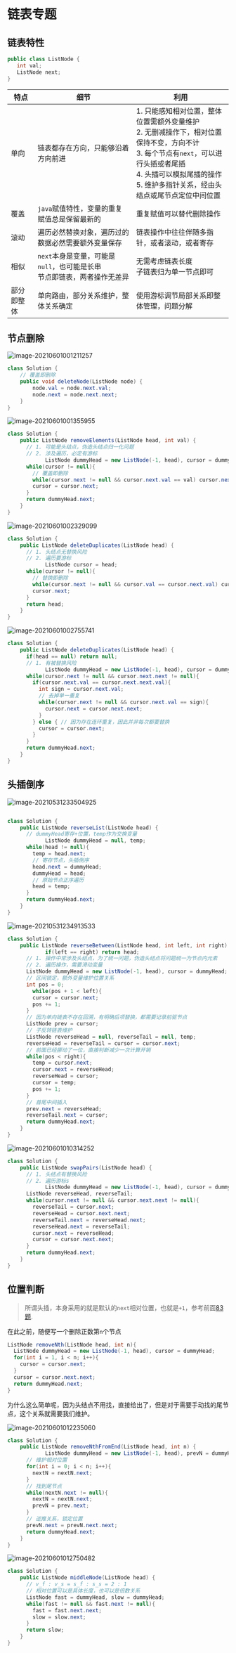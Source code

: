 # 链表专题

## 链表特性

```java
public class ListNode {
   int val;
   ListNode next;
}

```

| 特点       | 细节                                                         | 利用                                                         |
| ---------- | ------------------------------------------------------------ | ------------------------------------------------------------ |
| 单向       | 链表都存在方向，只能够沿着方向前进                           | 1. 只能感知相对位置，整体位置需额外变量维护<br />2. 无删减操作下，相对位置保持不变，方向不计<br />3. 每个节点有``next``，可以进行头插或者尾插<br />4. 头插可以模拟尾插的操作<br />5. 维护多指针关系，经由头结点或尾节点定位中间位置 |
| 覆盖       | ``java``赋值特性，变量的重复赋值总是保留最新的               | 重复赋值可以替代删除操作                                     |
| 滚动       | 遍历必然替换对象，遍历过的数据必然需要额外变量保存           | 链表操作中往往伴随多指针，或者滚动，或者寄存                 |
| 相似       | ``next``本身是变量，可能是``null``，也可能是长串<br />节点即链表，两者操作无差异 | 无需考虑链表长度<br />子链表归为单一节点即可                 |
| 部分即整体 | 单向路由，部分关系维护，整体关系确定                         | 使用游标调节局部关系即整体管理，问题分解                     |



## 节点删除

![image-20210601001211257](../.imgs/delete_1.png)

```java
class Solution {
  	// 覆盖即删除
    public void deleteNode(ListNode node) {
        node.val = node.next.val;
      	node.next = node.next.next;
    }
}
```

![image-20210601001355955](../.imgs/delete_2.png)

```java
class Solution {
    public ListNode removeElements(ListNode head, int val) {
      // 1. 可能是头结点，伪造头结点归一化问题
      // 2. 涉及遍历，必定有游标
			ListNode dummyHead = new ListNode(-1, head), cursor = dummyHead;
      while(cursor != null){
        // 覆盖即删除
        while(cursor.next != null && cursor.next.val == val) cursor.next = cursor.next.next;
        cursor = cursor.next;
      }
      return dummyHead.next;
    }
}
```

![image-20210601002329099](../.imgs/delete_3.png)

```java
class Solution {
    public ListNode deleteDuplicates(ListNode head) {
      // 1. 头结点无替换风险
      // 2. 遍历要游标
			ListNode cursor = head;
      while(cursor != null){
        // 替换即删除 
        while(cursor.next != null && cursor.val == cursor.next.val) cursor.next = cursor.next.next;
        cursor.next;
      }
      return head;
    }
}
```

![image-20210601002755741](../.imgs/delete_4.png)

```java
class Solution {
    public ListNode deleteDuplicates(ListNode head) {
      if(head == null) return null;
      // 1. 有被替换风险
			ListNode dummyHead = new ListNode(-1, head), cursor = dummyHead;
      while(cursor.next != null && cursor.next.next != null){
       	if(cursor.next.val == cursor.next.next.val){
          int sign = cursor.next.val;
          // 去掉单一重复
          while(cursor.next != null && cursor.next.val == sign){
            cursor.next = cursor.next.next;
          }
        } else { // 因为存在连环重复，因此并非每次都要替换
          cursor = cursor.next;
        }
      }
      return dummyHead.next;
    }
}
```



## 头插倒序

![image-20210531233504925](../.imgs/listnode_reverse.png)

```java

class Solution {
    public ListNode reverseList(ListNode head) {
      // dummyHead寄存+位置，temp作为交换变量
			ListNode dummyHead = null, temp;
      while(head != null){
        temp = head.next;
        // 寄存节点，头插倒序
        head.next = dummyHead;
        dummyHead = head;
        // 原始节点正序遍历
        head = temp;
      } 
      return dummyHead.next;
    }
}
```

![image-20210531234913533](../.imgs/listnode_reverse2.png)

```java
class Solution {
    public ListNode reverseBetween(ListNode head, int left, int right) {
			if(left == right) return head;
      // 1. 操作中常涉及头结点，为了统一问题，伪造头结点将问题统一为节点内元素
      // 2. 遍历操作，需要滑动变量
      ListNode dummyHead = new ListNode(-1, head), cursor = dummyHead;
      // 区间锁定，额外变量维护位置关系
      int pos = 0;
    	while(pos + 1 < left){
        cursor = cursor.next;
        pos += 1;
      }
      // 因为单向链表不存在回溯，有明确后项替换，都需要记录前驱节点
      ListNode prev = cursor;
      // 子反转链表维护
      ListNode reverseHead = null, reverseTail = null, temp;
      reverseHead = reverseTail = cursor = cursor.next;
      // 前面已经挪动了一位，直接判断减少一次计算开销
      while(pos < right){
        temp = cursor.next;
        cursor.next = reverseHead;
        reverseHead = cursor;
        cursor = temp;
        pos += 1;
      }
      // 首尾中间插入
      prev.next = reverseHead;
      reverseTail.next = cursor;
      return dummyHead.next;
    }
}
```

![image-20210601010314252](../.imgs/reverse2.png)

```java
class Solution {
    public ListNode swapPairs(ListNode head) {
      // 1. 头结点有替换风险
      // 2. 遍历游标s
			ListNode dummyHead = new ListNode(-1, head), cursor = dummyHead;
      ListNode reverseHead, reverseTail;
      while(cursor.next != null && cursor.next.next != null){
        reverseTail = cursor.next;
        reverseHead = cursor.next.next;
        reverseTail.next = reverseHead.next;
        reverseHead.next = reverseTail;
        cursor.next = reverseHead;	
        cursor = cursor.next.next;
      }
      return dummyHead.next;
    }
}
```

## 位置判断

> 所谓头插，本身采用的就是默认的``next``相对位置，也就是``+1``，参考前面[83题](https://leetcode-cn.com/problems/remove-duplicates-from-sorted-list/).

在此之前，随便写一个删除正数第``n``个节点

```java
ListNode removeNth(ListNode head, int n){
  ListNode dummyHead = new ListNode(-1, head), cursor = dummyHead;
  for(int i = 1, i < n; i++){
    cursor = cursor.next;
  }
  cursor = cursor.next.next;
  return dummyHead.next;
}
```

为什么这么简单呢，因为头结点不用找，直接给出了，但是对于需要手动找的尾节点，这个关系就需要我们维护。

![image-20210601012235060](../.imgs/lastn.png)

```java
class Solution {
    public ListNode removeNthFromEnd(ListNode head, int n) {
			ListNode dummyHead = new ListNode(-1, head), prevN = dummyHead, nextN = dummyHead;
      // 维护相对位置
      for(int i = 0; i < n; i++){
        nextN = nextN.next;
      }
      // 找到尾节点
      while(nextN.next != null){
        nextN = nextN.next;
        prevN = prev.next;
      }
      // 逆推关系，锁定位置
      prevN.next = prevN.next.next;
      return dummyHead.next;
    }
}
```

![image-20210601012750482](../.imgs/distance2.png)

```java
class Solution {
    public ListNode middleNode(ListNode head) {
      // v_f : v_s = s_f : s_s = 2 : 1
      // 相对位置可以是具体长度，也可以是倍数关系
      ListNode fast = dummyHead, slow = dummyHead;
      while(fast != null && fast.next != null){
        fast = fast.next.next;
        slow = slow.next;
      }
      return slow;
    }
}
```

